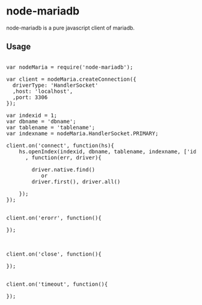 node-mariadb
=========================

node-mariadb is a pure javascript client of mariadb.



## Usage
<pre>

var nodeMaria = require('node-mariadb');

var client = nodeMaria.createConnection({
  driverType: 'HandlerSocket'
  ,host: 'localhost',
  ,port: 3306 
});

var indexid = 1;
var dbname = 'dbname';
var tablename = 'tablename';
var indexname = nodeMaria.HandlerSocket.PRIMARY;

client.on('connect', function(hs){
    hs.openIndex(indexid, dbname, tablename, indexname, ['id', 'name', 'age']
      , function(err, driver){
        
        driver.native.find() 
           or 
        driver.first(), driver.all()
      
    });
});


client.on('erorr', function(){

});



client.on('close', function(){

});


client.on('timeout', function(){

});


</pre>
